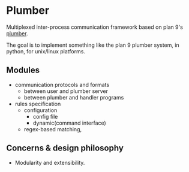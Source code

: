 # Plumber
Multiplexed inter-process communication framework based on plan 9's [plumber](https://9fans.github.io/plan9port/man/man4/plumber.html).


The goal is to implement something like the plan 9 plumber system, in python, for unix/linux platforms.


## Modules

* communication protocols and formats
  * between user and plumber server
  * between plumber and handler programs
* rules specification
  * configuration
    * config file
	* dynamic(command interface)
  * regex-based matching, 


## Concerns & design philosophy

* Modularity and extensibility. 
